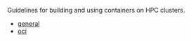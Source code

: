 Guidelines for building and using containers on HPC clusters.

- [general](./docs/general.md)
- [oci](./docs/oci.md)
